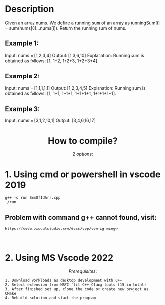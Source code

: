 # Description
Given an array nums. We define a running sum of an array as runningSum[i] = sum(nums[0]…nums[i]).
Return the running sum of nums.


## Example 1:
Input: nums = [1,2,3,4]
Output: [1,3,6,10]
Explanation: Running sum is obtained as follows: [1, 1+2, 1+2+3, 1+2+3+4].

## Example 2:
Input: nums = [1,1,1,1,1]
Output: [1,2,3,4,5]
Explanation: Running sum is obtained as follows: [1, 1+1, 1+1+1, 1+1+1+1, 1+1+1+1+1].

## Example 3:
Input: nums = [3,1,2,10,1]
Output: [3,4,6,16,17]

<h1 align="center"> How to compile? </h1>

$$ 2 \ options:$$ 

# 1. Using cmd or powershell in vscode 2019

```
g++ -o run SumOf1dArr.cpp
./run
```

## Problem with command g++ cannot found, visit: 

```
https://code.visualstudio.com/docs/cpp/config-mingw
```

<br>

# 2. Using MS Vscode 2022
$$ Prerequisites: $$

```
1. Download workloads as desktop development with C++
2. Select extension from MSVC 'til C++ Clang tools (15 in total)
3. After finished set up, clone the code or create new project as CMake
4. Rebuild solution and start the program
```

<br>